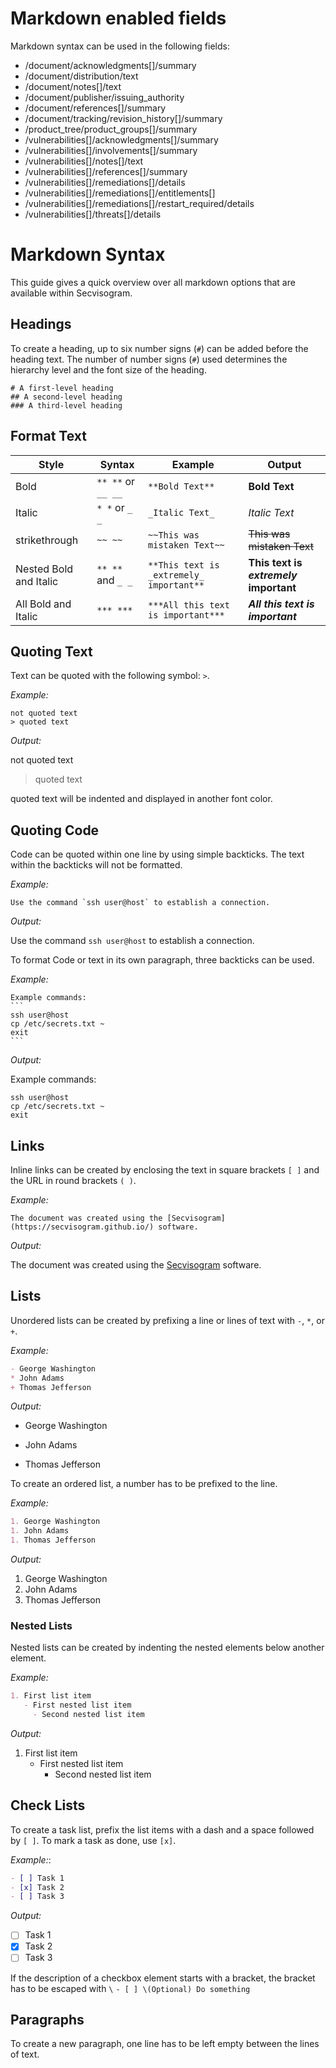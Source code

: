 # Markdown enabled fields
Markdown syntax can be used in the following fields:
- /document/acknowledgments[]/summary
- /document/distribution/text
- /document/notes[]/text
- /document/publisher/issuing_authority
- /document/references[]/summary
- /document/tracking/revision_history[]/summary
- /product_tree/product_groups[]/summary
- /vulnerabilities[]/acknowledgments[]/summary
- /vulnerabilities[]/involvements[]/summary
- /vulnerabilities[]/notes[]/text
- /vulnerabilities[]/references[]/summary
- /vulnerabilities[]/remediations[]/details
- /vulnerabilities[]/remediations[]/entitlements[]
- /vulnerabilities[]/remediations[]/restart_required/details
- /vulnerabilities[]/threats[]/details

# Markdown Syntax
This guide gives a quick overview over all markdown options that are available within Secvisogram.

## Headings
To create a heading, up to six number signs (`#`) can be added before the heading text. The number of number signs (`#`) used determines the hierarchy level and the font size of the heading.
```
# A first-level heading
## A second-level heading
### A third-level heading
```

## Format Text
| Style                         | Syntax               | Example                                  | Output                                 |
|-------------------------------|----------------------|------------------------------------------|----------------------------------------|
| Bold                          | `** **` or `__ __`   | `**Bold Text**`                          | **Bold Text**                          |
| Italic                        | `* *` or `_ _`       | `_Italic Text_`                          | _Italic Text_                          |
| strikethrough                 | `~~ ~~`              | `~~This was mistaken Text~~`             | ~~This was mistaken Text~~             |
| Nested Bold and Italic        | `** **` and `_ _`    | `**This text is _extremely_ important**` | **This text is _extremely_ important** |
| All Bold and Italic           | `*** ***`            | `***All this text is important***`       | ***All this text is important***       |

## Quoting Text
Text can be quoted with the following symbol: `>`.

*Example:*
```
not quoted text
> quoted text
```

*Output:*

not quoted text
> quoted text

quoted text will be indented and displayed in another font color.

## Quoting Code
Code can be quoted within one line by using simple backticks. The text within the backticks will not be formatted.

*Example:*
```
Use the command `ssh user@host` to establish a connection.
```

*Output:*

Use the command `ssh user@host` to establish a connection.

To format Code or text in its own paragraph, three backticks can be used.

*Example:*
````
Example commands:
```
ssh user@host
cp /etc/secrets.txt ~
exit
```
````

*Output:*

Example commands:
```
ssh user@host
cp /etc/secrets.txt ~
exit
```

## Links
Inline links can be created by enclosing the text in square brackets `[ ]` and the URL in round brackets `( )`.

*Example:*

`The document was created using the [Secvisogram](https://secvisogram.github.io/) software.`

*Output:*

The document was created using the [Secvisogram](https://secvisogram.github.io/) software.

## Lists
Unordered lists can be created by prefixing a line or lines of text with `-`, `*`, or `+`.

*Example:*
```markdown
- George Washington
* John Adams
+ Thomas Jefferson
```

*Output:*
- George Washington
* John Adams
+ Thomas Jefferson

To create an ordered list, a number has to be prefixed to the line.

*Example:*
```markdown
1. George Washington
1. John Adams
1. Thomas Jefferson
```

*Output:*
1. George Washington
1. John Adams
1. Thomas Jefferson

### Nested Lists
Nested lists can be created by indenting the nested elements below another element.

*Example:*
```markdown
1. First list item
   - First nested list item
     - Second nested list item
```

*Output:*
1. First list item
   - First nested list item
     - Second nested list item

## Check Lists
To create a task list, prefix the list items with a dash and a space followed by `[ ]`. To mark a task as done, use `[x]`.

*Example:*:
```markdown
- [ ] Task 1
- [x] Task 2
- [ ] Task 3
```

*Output:*
- [ ] Task 1
- [x] Task 2
- [ ] Task 3

If the description of a checkbox element starts with a bracket, the bracket has to be escaped with `\`
`- [ ] \(Optional) Do something`

## Paragraphs
To create a new paragraph, one line has to be left empty between the lines of text.